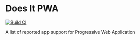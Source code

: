 # Does It PWA

[![Build CI](https://github.com/olegshulyakov/doesitpwa/actions/workflows/build.yml/badge.svg?branch=main)](https://github.com/olegshulyakov/doesitpwa/actions/workflows/build.yml)

A list of reported app support for Progressive Web Application
